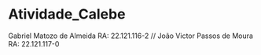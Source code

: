 # Atividade_Calebe

Gabriel Matozo de Almeida RA: 22.121.116-2 //
João Victor Passos de Moura RA: 22.121.117-0

